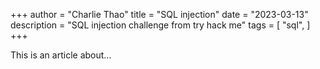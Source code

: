 +++
author = "Charlie Thao"
title = "SQL injection"
date = "2023-03-13"
description = "SQL injection challenge from try hack me"
tags = [
    "sql",
]
+++

This is an article about...

